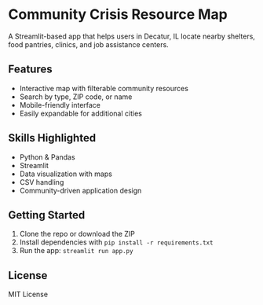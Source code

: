 
# Community Crisis Resource Map

A Streamlit-based app that helps users in Decatur, IL locate nearby shelters, food pantries, clinics, and job assistance centers. 

## Features
- Interactive map with filterable community resources
- Search by type, ZIP code, or name
- Mobile-friendly interface
- Easily expandable for additional cities

## Skills Highlighted
- Python & Pandas
- Streamlit
- Data visualization with maps
- CSV handling
- Community-driven application design

## Getting Started
1. Clone the repo or download the ZIP
2. Install dependencies with `pip install -r requirements.txt`
3. Run the app: `streamlit run app.py`

## License
MIT License
